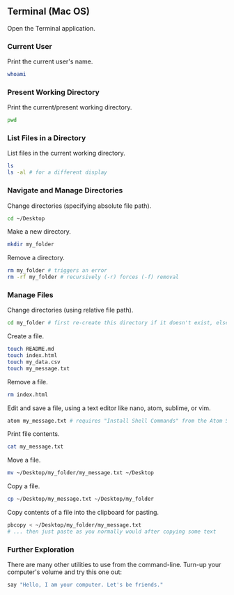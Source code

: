
## Terminal (Mac OS)

Open the Terminal application.

### Current User

Print the current user's name.

```` sh
whoami
````

### Present Working Directory

Print the current/present working directory.

```` sh
pwd
````

### List Files in a Directory

List files in the current working directory.

```` sh
ls
ls -al # for a different display
````

### Navigate and Manage Directories

Change directories (specifying absolute file path).

```` sh
cd ~/Desktop
````

Make a new directory.

```` sh
mkdir my_folder
````

Remove a directory.

```` sh
rm my_folder # triggers an error
rm -rf my_folder # recursively (-r) forces (-f) removal
````

### Manage Files

Change directories (using relative file path).

```` sh
cd my_folder # first re-create this directory if it doesn't exist, else this will trigger an error
````

Create a file.

```` sh
touch README.md
touch index.html
touch my_data.csv
touch my_message.txt
````

Remove a file.

```` sh
rm index.html
````

Edit and save a file, using a text editor like nano, atom, sublime, or vim.

```` sh
atom my_message.txt # requires "Install Shell Commands" from the Atom Settings
````

Print file contents.

```` sh
cat my_message.txt
````

Move a file.

```` sh
mv ~/Desktop/my_folder/my_message.txt ~/Desktop
````

Copy a file.

```` sh
cp ~/Desktop/my_message.txt ~/Desktop/my_folder
````

Copy contents of a file into the clipboard for pasting.

```` sh
pbcopy < ~/Desktop/my_folder/my_message.txt
# ... then just paste as you normally would after copying some text
````

### Further Exploration

There are many other utilities to use from the command-line. Turn-up your computer's volume and try this one out:

```` sh
say "Hello, I am your computer. Let's be friends."
````
